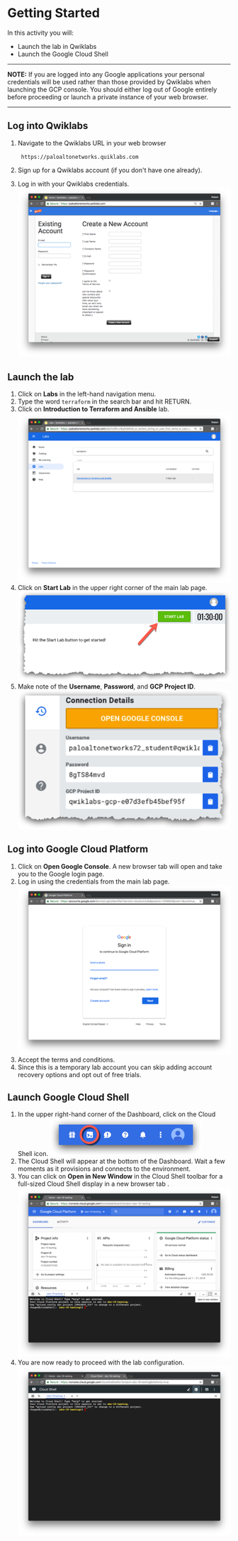 # Getting Started

In this activity you will:

* Launch the lab in Qwiklabs
* Launch the Google Cloud Shell

---
**NOTE:** If you are logged into any Google applications your personal credentials will be used rather than those provided by Qwiklabs when launching the GCP console.  You should either log out of Google entirely before proceeding or launch a private instance of your web browser.

---

## Log into Qwiklabs

1. Navigate to the Qwiklabs URL in your web browser

        https://paloaltonetworks.quiklabs.com

2. Sign up for a Qwiklabs account (if you don't have one already).
3. Log in with your Qwiklabs credentials.
![Qwiklabs login](img/qwiklabs-login.png)

## Launch the lab

1. Click on __Labs__ in the left-hand navigation menu.
2. Type the word `terraform` in the search bar and hit RETURN.
3. Click on __Introduction to Terraform and Ansible__ lab.
![Select lab](img/select-lab.png)
4. Click on __Start Lab__ in the upper right corner of the main lab page.
![Start lab](img/start-lab.png)
5. Make note of the __Username__, __Password__, and __GCP Project ID__.
![Connection details](img/connection-details.png)

## Log into Google Cloud Platform

1. Click on __Open Google Console__.  A new browser tab will open and take you to the Google login page.
2. Log in using the credentials from the main lab page.
![Google login](img/gcp-login.png)
3. Accept the terms and conditions.
4. Since this is a temporary lab account you can skip adding account recovery options and opt out of free trials.

## Launch Google Cloud Shell

1. In the upper right-hand corner of the Dashboard, click on the Cloud Shell icon.
![Cloud Shell](img/cloud-shell.png)
2. The Cloud Shell will appear at the bottom of the Dashboard.  Wait a few moments as it provisions and connects to the environment.
3. You can click on __Open in New Window__ in the Cloud Shell toolbar for a full-sized Cloud Shell display in a new browser tab .
![New window](img/new-window.png)
4. You are now ready to proceed with the lab configuration.
![Ready to config](img/ready-to-config.png)
